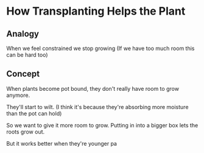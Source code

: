 # How Transplanting Helps the Plant

## Analogy

When we feel constrained we stop growing
(If we have too much room this can be hard too)

## Concept

When plants become pot bound, they don't really have room to grow anymore.

They'll start to wilt.
(I think it's because they're absorbing more moisture than the pot can hold)

So we want to give it more room to grow.
Putting in into a bigger box lets the roots grow out.

But it works better when they're younger pa